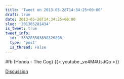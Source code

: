 ```yaml
---
title: 'Tweet on 2013-05-28T14:34:25+00:00'
draft: true
date: 2013-05-28T14:34:25+00:00
slug: '201305281434'
is_tweet: true
tweet_info:
  id: '339283503898320896'
  type: 'post'
  is_thread: False
---
```




#fb (Honda - The Cog) {{< youtube _ve4M4UsJQo >}}

[Discussion](https://x.com/sytelus/status/339283503898320896)
